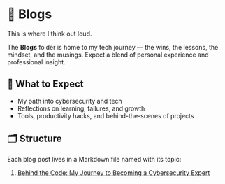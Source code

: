 # 📝 Blogs

This is where I think out loud.

The **Blogs** folder is home to my tech journey — the wins, the lessons, the mindset, and the musings. Expect a blend of personal experience and professional insight.

## 🧭 What to Expect
- My path into cybersecurity and tech
- Reflections on learning, failures, and growth
- Tools, productivity hacks, and behind-the-scenes of projects

## 🗂️ Structure
Each blog post lives in a Markdown file named with its topic:

1. [Behind the Code: My Journey to Becoming a Cybersecurity Expert](https://github.com/PavinDas/MyPen/blob/main/blogs/Behind-the-Code.md)